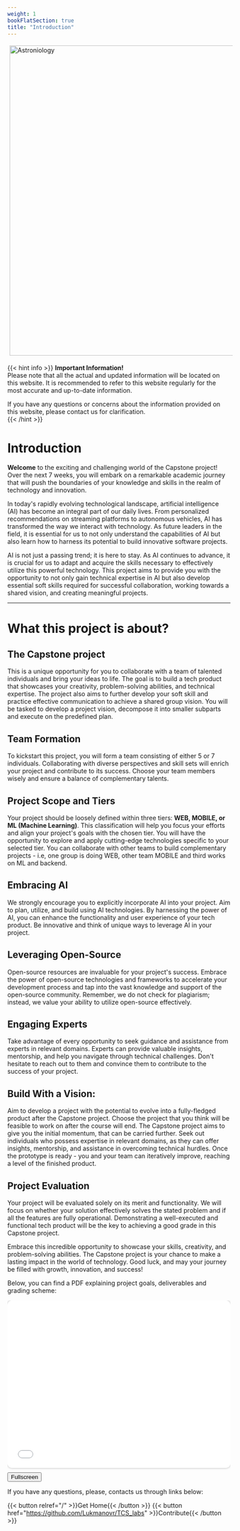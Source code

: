 ```yaml
---
weight: 1
bookFlatSection: true
title: "Introduction"
---
```



<div class="wrapper" style="display: flex; justify-content: left; align-items: center;">
    <img src="/Capstone_logo1.png" alt="Astroniology" width="700" style="padding: 5px; border-radius: 5px; box-shadow: 0 0px 0px rgba(0,0,0,0.45);">
</div>

{{< hint info >}}
**Important Information!**  
Please note that all the actual and updated information will be located on this website. It is recommended to refer to this website regularly for the most accurate and up-to-date information.

If you have any questions or concerns about the information provided on this website, please contact us for clarification.  
{{< /hint >}}

# **Introduction** 

**Welcome** to the exciting and challenging world of the Capstone project! Over the next 7 weeks, you will embark on a remarkable academic journey that will push the boundaries of your knowledge and skills in the realm of technology and innovation.

In today's rapidly evolving technological landscape, artificial intelligence (AI) has become an integral part of our daily lives. From personalized recommendations on streaming platforms to autonomous vehicles, AI has transformed the way we interact with technology. As future leaders in the field, it is essential for us to not only understand the capabilities of AI but also learn how to harness its potential to build innovative software projects.

AI is not just a passing trend; it is here to stay. As AI continues to advance, it is crucial for us to adapt and acquire the skills necessary to effectively utilize this powerful technology. This project aims to provide you with the opportunity to not only gain technical expertise in AI but also develop essential soft skills required for successful collaboration, working towards a shared vision, and creating meaningful projects.

----

# **What this project is about?** 

## **The Capstone project** 
This is a unique opportunity for you to collaborate with a team of talented individuals and bring your ideas to life. The goal is to build a tech product that showcases your creativity, problem-solving abilities, and technical expertise. The project also aims to further develop your soft skill and practice effective communication to achieve a shared group vision. You will be tasked to develop a project vision, decompose it into smaller subparts and execute on the predefined plan.

## **Team Formation**

To kickstart this project, you will form a team consisting of either 5 or 7 individuals. Collaborating with diverse perspectives and skill sets will enrich your project and contribute to its success. Choose your team members wisely and ensure a balance of complementary talents.

## **Project Scope and Tiers**

Your project should be loosely defined within three tiers: **WEB, MOBILE, or ML (Machine Learning)**. This classification will help you focus your efforts and align your project's goals with the chosen tier. You will have the opportunity to explore and apply cutting-edge technologies specific to your selected tier. You can collaborate with other teams to build complementary projects - i.e, one group is doing WEB, other team MOBILE and third works on ML and backend. 

## **Embracing AI**

We strongly encourage you to explicitly incorporate AI into your project. Aim to plan, utilize, and build using AI technologies. By harnessing the power of AI, you can enhance the functionality and user experience of your tech product. Be innovative and think of unique ways to leverage AI in your project.

## **Leveraging Open-Source**

Open-source resources are invaluable for your project's success. Embrace the power of open-source technologies and frameworks to accelerate your development process and tap into the vast knowledge and support of the open-source community. Remember, we do not check for plagiarism; instead, we value your ability to utilize open-source effectively.

## **Engaging Experts**

Take advantage of every opportunity to seek guidance and assistance from experts in relevant domains. Experts can provide valuable insights, mentorship, and help you navigate through technical challenges. Don't hesitate to reach out to them and convince them to contribute to the success of your project.

## **Build With a Vision**:

Aim to develop a project with the potential to evolve into a fully-fledged product after the Capstone project. Choose the project that you think will be feasible to work on after the course will end. The Capstone project aims to give you the initial momentum, that can be carried further. Seek out individuals who possess expertise in relevant domains, as they can offer insights, mentorship, and assistance in overcoming technical hurdles. Once the prototype is ready - you and your team can iteratively improve, reaching a level of the finished product. 
## **Project Evaluation**

Your project will be evaluated solely on its merit and functionality. We will focus on whether your solution effectively solves the stated problem and if all the features are fully operational. Demonstrating a well-executed and functional tech product will be the key to achieving a good grade in this Capstone project.

Embrace this incredible opportunity to showcase your skills, creativity, and problem-solving abilities. The Capstone project is your chance to make a lasting impact in the world of technology. Good luck, and may your journey be filled with growth, innovation, and success!
  
Below, you can find a PDF explaining project goals, deliverables and grading scheme:

<div class="wrapper" style="max-width: 100%; overflow: hidden;">
  <!-- The padding-bottom value is calculated by dividing the height by the width of the iframe and multiplying by 100 -->
  <!-- For example, if the iframe is 800px by 600px, then the padding-bottom is 600 / 800 * 100 = 75% -->
  <div class="iframe-container" style="padding-bottom: 75%; position: relative; overflow: hidden; border-radius: 10px; box-shadow: 0 0 5px rgba(0, 0, 0, 0.3);">
    <iframe id="pdfIframe" src="PDF/Capstone_project_1.pdf" style="height: 100%; width: 100%; border: none; position: absolute; top: 0; left: 0; border-radius: 10px;" title="Iframe Example"></iframe>
  </div>
  <button onclick="toggleFullScreen()" style="margin-top: 10px;">Fullscreen</button>
</div>

<script>
  function toggleFullScreen() {
    var iframe = document.getElementById("pdfIframe");
    if (iframe.requestFullscreen) {
      iframe.requestFullscreen();
    } else if (iframe.mozRequestFullScreen) { /* Firefox */
      iframe.mozRequestFullScreen();
    } else if (iframe.webkitRequestFullscreen) { /* Chrome, Safari and Opera */
      iframe.webkitRequestFullscreen();
    } else if (iframe.msRequestFullscreen) { /* IE/Edge */
      iframe.msRequestFullscreen();
    }
  }
</script>

If you have any questions, please, contacts us through links below:

{{< button relref="/" >}}Get Home{{< /button >}}
{{< button href="https://github.com/Lukmanovr/TCS_labs" >}}Contribute{{< /button >}}